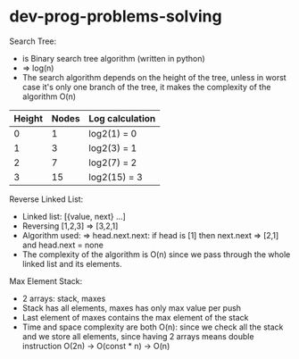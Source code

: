 # dev-prog-problems-solving


Search Tree:
  - is Binary search tree algorithm (written in python)
  - => log(n)
  - The search algorithm depends on the height of the tree, unless in worst case it's only one branch of the tree, it makes 
  the complexity of the algorithm O(n)

| Height  | Nodes | Log calculation |
| ------------- | ------------- | ------------- |
| 0  | 1  | log2(1) = 0  |
| 1  | 3 | log2(3) = 1 |
| 2  | 7  | log2(7) = 2  |
| 3  | 15 | log2(15) = 3   |

Reverse Linked List:
   - Linked list: [{value, next} ...]
   - Reversing [1,2,3] => [3,2,1]
   - Algorithm used: => head.next.next: if head is [1] then next.next => [2,1] and head.next = none
   - The complexity of the algorithm is O(n) since we pass through the whole linked list and its elements.
   
Max Element Stack:
   - 2 arrays: stack, maxes
   - Stack has all elements, maxes has only max value per push
   - Last element of maxes contains the max element of the stack
   - Time and space complexity are both O(n): since we check all the stack and we store all elements, since having 2 arrays means double instruction O(2n) -> O(const * n) -> O(n)